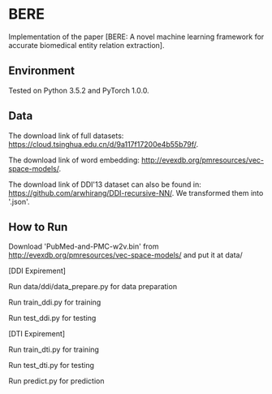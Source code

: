 # BERE
Implementation of the paper [BERE: A novel machine learning framework for accurate biomedical entity relation extraction].

## Environment
Tested on Python 3.5.2 and PyTorch 1.0.0.

## Data
The download link of full datasets: https://cloud.tsinghua.edu.cn/d/9a117f17200e4b55b79f/.

The download link of word embedding: http://evexdb.org/pmresources/vec-space-models/.

The download link of DDI'13 dataset can also be found in: https://github.com/arwhirang/DDI-recursive-NN/. We transformed them into '.json'.

## How to Run
Download 'PubMed-and-PMC-w2v.bin' from http://evexdb.org/pmresources/vec-space-models/ and put it at data/


[DDI Expirement]

Run data/ddi/data_prepare.py for data preparation

Run train_ddi.py for training

Run test_ddi.py for testing


[DTI Expirement]

Run train_dti.py for training

Run test_dti.py for testing

Run predict.py for prediction
